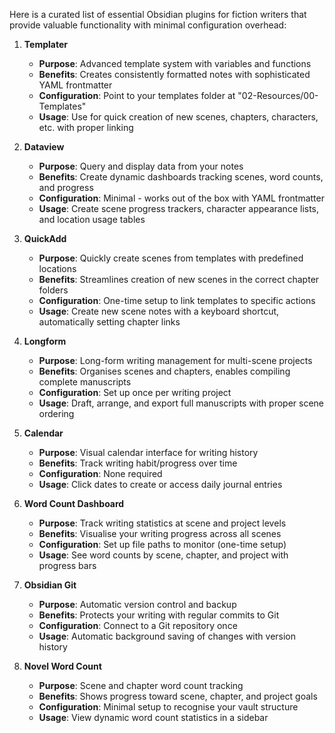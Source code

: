 Here is a curated list of essential Obsidian plugins for fiction writers that provide valuable functionality with minimal configuration overhead:

1. **Templater**
    
    - **Purpose**: Advanced template system with variables and functions
    - **Benefits**: Creates consistently formatted notes with sophisticated YAML frontmatter
    - **Configuration**: Point to your templates folder at "02-Resources/00-Templates"
    - **Usage**: Use for quick creation of new scenes, chapters, characters, etc. with proper linking
2. **Dataview**
    
    - **Purpose**: Query and display data from your notes
    - **Benefits**: Create dynamic dashboards tracking scenes, word counts, and progress
    - **Configuration**: Minimal - works out of the box with YAML frontmatter
    - **Usage**: Create scene progress trackers, character appearance lists, and location usage tables
3. **QuickAdd**
    
    - **Purpose**: Quickly create scenes from templates with predefined locations
    - **Benefits**: Streamlines creation of new scenes in the correct chapter folders
    - **Configuration**: One-time setup to link templates to specific actions
    - **Usage**: Create new scene notes with a keyboard shortcut, automatically setting chapter links
4. **Longform**
    
    - **Purpose**: Long-form writing management for multi-scene projects
    - **Benefits**: Organises scenes and chapters, enables compiling complete manuscripts
    - **Configuration**: Set up once per writing project
    - **Usage**: Draft, arrange, and export full manuscripts with proper scene ordering
5. **Calendar**
    
    - **Purpose**: Visual calendar interface for writing history
    - **Benefits**: Track writing habit/progress over time
    - **Configuration**: None required
    - **Usage**: Click dates to create or access daily journal entries
6. **Word Count Dashboard**
    
    - **Purpose**: Track writing statistics at scene and project levels
    - **Benefits**: Visualise your writing progress across all scenes
    - **Configuration**: Set up file paths to monitor (one-time setup)
    - **Usage**: See word counts by scene, chapter, and project with progress bars
7. **Obsidian Git**
    
    - **Purpose**: Automatic version control and backup
    - **Benefits**: Protects your writing with regular commits to Git
    - **Configuration**: Connect to a Git repository once
    - **Usage**: Automatic background saving of changes with version history
8. **Novel Word Count**
    
    - **Purpose**: Scene and chapter word count tracking
    - **Benefits**: Shows progress toward scene, chapter, and project goals
    - **Configuration**: Minimal setup to recognise your vault structure
    - **Usage**: View dynamic word count statistics in a sidebar